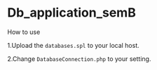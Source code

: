 # Db_application_semB

How to use

1.Upload the `databases.spl` to your local host.

2.Change `DatabaseConnection.php` to your setting.
